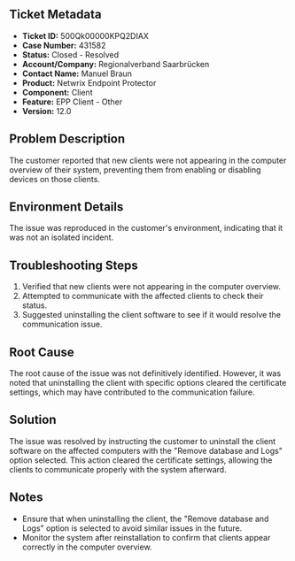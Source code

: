 ## Ticket Metadata
- **Ticket ID:** 500Qk00000KPQ2DIAX
- **Case Number:** 431582
- **Status:** Closed - Resolved
- **Account/Company:** Regionalverband Saarbrücken
- **Contact Name:** Manuel Braun
- **Product:** Netwrix Endpoint Protector
- **Component:** Client
- **Feature:** EPP Client - Other
- **Version:** 12.0

## Problem Description
The customer reported that new clients were not appearing in the computer overview of their system, preventing them from enabling or disabling devices on those clients.

## Environment Details
The issue was reproduced in the customer's environment, indicating that it was not an isolated incident.

## Troubleshooting Steps
1. Verified that new clients were not appearing in the computer overview.
2. Attempted to communicate with the affected clients to check their status.
3. Suggested uninstalling the client software to see if it would resolve the communication issue.

## Root Cause
The root cause of the issue was not definitively identified. However, it was noted that uninstalling the client with specific options cleared the certificate settings, which may have contributed to the communication failure.

## Solution
The issue was resolved by instructing the customer to uninstall the client software on the affected computers with the "Remove database and Logs" option selected. This action cleared the certificate settings, allowing the clients to communicate properly with the system afterward.

## Notes
- Ensure that when uninstalling the client, the "Remove database and Logs" option is selected to avoid similar issues in the future.
- Monitor the system after reinstallation to confirm that clients appear correctly in the computer overview.